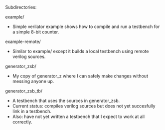 Subdirectories:

example/
* Simple verilator example shows how to compile and run a testbench for a simple 8-bit counter.

example-remote/
* Similar to example/ except it builds a local testbench using remote verilog sources.

generator_zsb/
* My copy of generator_z where I can safely make changes without messing anyone up.

generator_zsb_tb/
* A testbench that uses the sources in generator_zsb.
* Current status: compiles verilog sources but does not yet succesfully link in a testbench.
* Also: have not yet written a testbench that I expect to work at all correctly.


